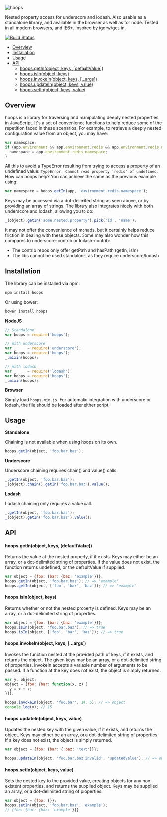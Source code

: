 ![hoops](http://danielstjules.com/github/hoops-logo.png)

Nested property access for underscore and lodash. Also usable as a standalone
library, and available in the browser as well as for node. Tested in all
modern browsers, and IE6+. Inspired by igorw/get-in.

[![Build Status](https://travis-ci.org/danielstjules/hoops.svg?branch=master)](https://travis-ci.org/danielstjules/hoops)

* [Overview](#overview)
* [Installation](#installation)
* [Usage](#usage)
* [API](#api)
  * [hoops.getIn(object, keys, \[defaultValue\])](#hoopsgetinobject-keys-defaultvalue)
  * [hoops.isIn(object, keys)](#hoopsisinobject-keys)
  * [hoops.invokeIn(object, keys, \[...args\])](#hoopsinvokeinobject-keys-args)
  * [hoops.updateIn(object, keys, value)](#hoopsupdateinobject-keys-value)
  * [hoops.setIn(object, keys, value)](#hoopssetinobject-keys-value)

## Overview

hoops is a library for traversing and manipulating deeply nested properties in
JavaScript. It's a set of convenience functions to help reduce some of the
repetition faced in these scenarios. For example, to retrieve a deeply nested
configuration value from an object, you may have:

``` javascript
var namespace;
if (app.environment && app.environment.redis && app.environment.redis.namespace) {
  namespace = app.environment.redis.namespace;
}
```

All this to avoid a TypeError resulting from trying to access a property of
an undefined value: `TypeError: Cannot read property 'redis' of undefined`.
How can hoops help? You can achieve the same as the previous example using:

``` javascript
var namespace = hoops.getIn(app, 'environment.redis.namespace');
```

Keys may be accessed via a dot-delimited string as seen above, or by providing
an array of strings. The library also integrates nicely with both underscore
and lodash, allowing you to do:

``` javascript
_(object).getIn('some.nested.property').pick('id', 'name');
```

It may not offer the convenience of monads, but it certainly helps reduce
friction in dealing with these objects. Some may also wonder how this compares
to underscore-contrib or lodash-contrib:

* The contrib repos only offer getPath and hasPath (getIn, isIn)
* The libs cannot be used standalone, as they require underscore/lodash

## Installation

The library can be installed via npm:

``` bash
npm install hoops
```

Or using bower:

``` bash
bower install hoops
```

**NodeJS**

``` javascript
// Standalone
var hoops = require('hoops');

// With underscore
var _     = require('underscore');
var hoops = require('hoops');
_.mixin(hoops);

// With lodash
var _     = require('lodash');
var hoops = require('hoops');
_.mixin(hoops);
```

**Browser**

Simply load `hoops.min.js`. For automatic integration with underscore or lodash,
the file should be loaded after either script.

## Usage

**Standalone**

Chaining is not available when using hoops on its own.

``` javascript
hoops.getIn(object, 'foo.bar.baz');
```

**Underscore**

Underscore chaining requires chain() and value() calls.

``` javascript
_.getIn(object, 'foo.bar.baz');
_(object).chain().getIn('foo.bar.baz').value();
```

**Lodash**

Lodash chaining only requires a value call.

``` javascript
_.getIn(object, 'foo.bar.baz');
_(object).getIn('foo.bar.baz').value();
```

## API

#### hoops.getIn(object, keys, \[defaultValue\])

Returns the value at the nested property, if it exists. Keys may either be
an array, or a dot-delimited string of properties. If the value does not
exist, the function returns undefined, or the defaultValue if supplied.

``` javascript
var object = {foo: {bar: {baz: 'example'}}};
hoops.getIn(object, 'foo.bar.baz'); // => 'example'
hoops.getIn(object, ['foo', 'bar', 'baz']); // => 'example'
```

#### hoops.isIn(object, keys)

Returns whether or not the nested property is defined. Keys may be an
array, or a dot-delimited string of properties.

``` javascript
var object = {foo: {bar: {baz: 'example'}}};
hoops.isIn(object, 'foo.bar.baz'); // => true
hoops.isIn(object, ['foo', 'bar', 'baz']); // => true
```

#### hoops.invokeIn(object, keys, \[...args\])

Invokes the function nested at the provided path of keys, if it exists,
and returns the object. The given keys may be an array, or a dot-delimited
string of properties. invokeIn accepts a variable number of arguments to
be passed. If a function at the key does not exist, the object is simply
returned.

``` javascript
var y, object;
object = {foo: {bar: function(x, z) {
  y = x + z;
}}};

hoops.invokeIn(object, 'foo.bar', 10, 5); // => object
console.log(y); // 15
```

#### hoops.updateIn(object, keys, value)

Updates the nested key with the given value, if it exists, and returns the
object. Keys may either be an array, or a dot-delimited string of
properties. If a key does not exist, the object is simply returned.

``` javascript
var object = {foo: {bar: { baz: 'test'}}};

hoops.updateIn(object, 'foo.bar.baz.invalid', 'updatedValue'); // => object
```

#### hoops.setIn(object, keys, value)

Sets the nested key to the provided value, creating objects for any
non-existent properties, and returns the supplied object. Keys may be
supplied an array, or a dot-delimited string of properties.

``` javascript
var object = {foo: {}};
hoops.setIn(object, 'foo.bar.baz', 'example');
// {foo: {bar: {baz: 'example'}}}
```

